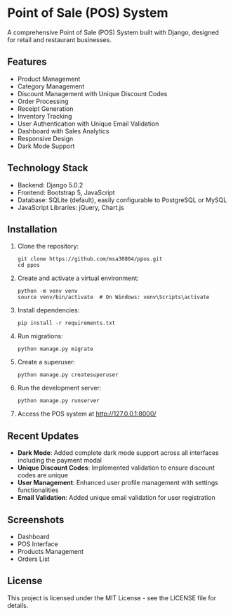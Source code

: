 # Point of Sale (POS) System

A comprehensive Point of Sale (POS) System built with Django, designed for retail and restaurant businesses.

## Features

- Product Management
- Category Management
- Discount Management with Unique Discount Codes
- Order Processing
- Receipt Generation
- Inventory Tracking
- User Authentication with Unique Email Validation
- Dashboard with Sales Analytics
- Responsive Design
- Dark Mode Support

## Technology Stack

- Backend: Django 5.0.2
- Frontend: Bootstrap 5, JavaScript
- Database: SQLite (default), easily configurable to PostgreSQL or MySQL
- JavaScript Libraries: jQuery, Chart.js

## Installation

1. Clone the repository:

   ```
   git clone https://github.com/msa30804/ppos.git
   cd ppos
   ```

2. Create and activate a virtual environment:

   ```
   python -m venv venv
   source venv/bin/activate  # On Windows: venv\Scripts\activate
   ```

3. Install dependencies:

   ```
   pip install -r requirements.txt
   ```

4. Run migrations:

   ```
   python manage.py migrate
   ```

5. Create a superuser:

   ```
   python manage.py createsuperuser
   ```

6. Run the development server:

   ```
   python manage.py runserver
   ```

7. Access the POS system at http://127.0.0.1:8000/

## Recent Updates

- **Dark Mode**: Added complete dark mode support across all interfaces including the payment modal
- **Unique Discount Codes**: Implemented validation to ensure discount codes are unique
- **User Management**: Enhanced user profile management with settings functionalities
- **Email Validation**: Added unique email validation for user registration

## Screenshots

- Dashboard
- POS Interface
- Products Management
- Orders List

## License

This project is licensed under the MIT License - see the LICENSE file for details.
